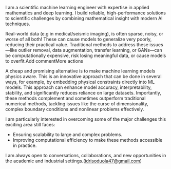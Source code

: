 I am a scientific machine learning engineer with expertise in applied mathematics and deep learning. I build reliable, high-performance solutions to scientific challenges by combining mathematical insight with modern AI techniques.

Real-world data (e.g in medical/seismic imaging), is often sparse, noisy, or worse of all both! These can cause models to generalize very poorly, reducing their practical value. Traditional methods to address these issues—like outlier removal, data augmentation, transfer learning, or GANs—can be computationally expensive, risk losing meaningful data, or cause models to overfit.Add commentMore actions

A cheap and promising alternative is to make machine learning models physics aware. This is an innovative approach that can be done in several ways, for example, by embedding physical constraints directly into ML models. This approach can enhance model accuracy, interpretability, stability, and significantly reduces reliance on large datasets. Importantly, these methods complement and sometimes outperform traditional numerical methods, tackling issues like the curse of dimensionality, complex boundary conditions and nonlinear problems effectively.

I am particularly interested in overcoming some of the major challenges this exciting area still faces:

- Ensuring scalability to large and complex problems.
- Improving computational efficiency to make these methods accessible in practice.

I am always open to conversations, collaborations, and new opportunities in the academic and industrial settings.(idrisoduola47@gmail.com)
